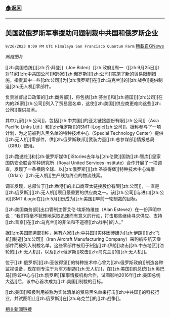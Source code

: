 ###  [:house:返回](README.md)
---


## 美国就俄罗斯军事援助问题制裁中共国和俄罗斯企业
`9/26/2023 8:09 PM UTC Himalaya San Francisco Quantum Farm` [轉載自GNews](https://gnews.org/articles/1744226)

*网络图片*

[[zh:美国总统]][[zh:乔·拜登]]（Joe Biden）[[zh:政府]]周一（[[zh:9月25日]]）对11家[[zh:中共国公司]]和5家[[zh:俄罗斯]][[zh:公司]]实施了新的贸易限制措施，指责其中一些[[zh:公司]]为[[zh:俄罗斯]]在[[zh:乌克兰]]的[[zh:战争]]提供制造[[zh:无人机]]零部件。

负责监督出口政策的[[zh:商务部]]，将包括[[zh:芬兰]]和[[zh:德国]][[zh:公司]]在内的28家[[zh:公司]]列入了贸易黑名单，这使[[zh:美国]]供应商更难向这些[[zh:公司]]提供技术。

其中九家[[zh:公司]]，包括[[zh:中共国]]的亚太链接股份有限[[zh:公司]]（Asia Pacific Links Ltd.）和[[zh:俄罗斯]]的SMT-iLogic[[zh:公司]]，据称参与了一项计划，为之前被列入黑名单的特种技术中心（Special Technology Center）提供[[zh:无人机]]零部件，供[[zh:俄罗斯联邦]]武装力量[[zh:总参谋部]]情报总局（GRU）使用。

[[zh:路透社]]和[[zh:俄罗斯媒体]]iStories去年与[[zh:伦敦]]国防[[zh:智库]]皇家国防安全联合军种研究所（Royal United Services Institute）合作开展了一项调查，发现了一条横跨全球、以[[zh:俄罗斯]][[zh:圣彼得堡]]特种技术中心海雕（Orlan）[[zh:无人机]]生产线为终点的物流线索。

调查发现，总部位于[[zh:香港]]的出口商亚太链接股份有限[[zh:公司]]，一直是[[zh:俄罗斯]][[zh:无人机]]项目最重要的供应商之一。该[[zh:公司]]与进口[[zh:公司]]SMT iLogic在[[zh:5月]]份成为[[zh:美国]]早前一轮制裁的目标。

[[zh:美国商务部]]出口管制主管艾伦·埃斯特维兹（Alan Estevez）在一份声明中说：“我们将毫不犹豫地采取迅速而有意义的行动，打击那些继续寻求供应、支持[[zh:普京]]在[[zh:乌克兰]]的非法和不道德[[zh:战争]]的人。”

据[[zh:美国商务部]]称，另有六家[[zh:中共国]]实体因涉嫌为[[zh:伊朗]][[zh:飞机]]制造[[zh:公司]]（Iran Aircraft Manufacturing Company）采购航空航天零部件而被列入制裁名单，这些零部件被用于制造[[zh:伊朗]]攻击[[zh:中东地区]]油轮的[[zh:无人机]]，以及[[zh:俄罗斯]]攻击[[zh:乌克兰]]的[[zh:无人机]]。

位于[[zh:俄罗斯]][[zh:圣彼得堡]]的特种技术中心曾为[[zh:俄罗斯政府]]制造各种监视设备，现在则专注于为军方制造[[zh:无人机]]，在[[zh:美国]]前总统[[zh:奥巴马]]称该中心与[[zh:俄罗斯]]军事情报机构合作，试图影响2016年[[zh:美国总统大选]]后，该中心首次成为[[zh:美国]]制裁的目标。

[[zh:美国]]积极利用被称为实体清单的贸易黑名单来打击[[zh:中共国]]的科技行业，并试图阻止[[zh:俄罗斯]]在[[zh:乌克兰]]的[[zh:战争]]。


[相关新闻链接](https://www.reuters.com/world/us-hits-chinese-russian-firms-over-moscow-military-aid-2023-09-25/)
